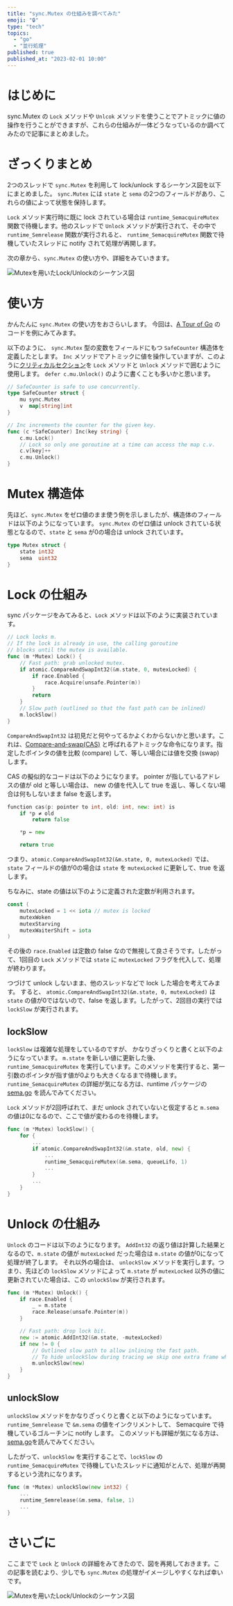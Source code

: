 ```yaml
---
title: "sync.Mutex の仕組みを調べてみた"
emoji: "🔒"
type: "tech"
topics:
  - "go"
  - "並行処理"
published: true
published_at: "2023-02-01 10:00"
---
```


# はじめに
sync.Mutex の `Lock` メソッドや `Unlcok` メソッドを使うことでアトミックに値の操作を行うことができますが、これらの仕組みが一体どうなっているのか調べてみたので記事にまとめました。

# ざっくりまとめ
2つのスレッドで `sync.Mutex` を利用して lock/unlock するシーケンス図を以下にまとめました。 `sync.Mutex` には `state` と `sema` の2つのフィールドがあり、これらの値によって状態を保持します。

`Lock` メソッド実行時に既に lock されている場合は `runtime_SemacquireMutex` 関数で待機します。他のスレッドで `Unlock` メソッドが実行されて、その中で `runtime_Semrelease` 関数が実行されると、 `runtime_SemacquireMutex` 関数で待機していたスレッドに notify されて処理が再開します。

次の章から、`sync.Mutex` の使い方や、詳細をみていきます。

![Mutexを用いたLock/Unlockのシーケンス図](https://storage.googleapis.com/zenn-user-upload/43b0143ad5f5-20230201.png)

# 使い方
かんたんに `sync.Mutex` の使い方をおさらいします。
今回は、[A Tour of Go](https://go.dev/tour/concurrency/9) のコードを例にみてみます。

以下のように、 `sync.Mutex` 型の変数をフィールドにもつ `SafeCounter` 構造体を定義したとします。 
`Inc` メソッドでアトミックに値を操作していますが、このように[クリティカルセクション](https://en.wikipedia.org/wiki/Critical_section)を `Lock` メソッドと `Unlock` メソッドで囲むように使用します。 `defer c.mu.Unlock()` のように書くことも多いかと思います。

```go
// SafeCounter is safe to use concurrently.
type SafeCounter struct {
	mu sync.Mutex
	v  map[string]int
}

// Inc increments the counter for the given key.
func (c *SafeCounter) Inc(key string) {
	c.mu.Lock()
	// Lock so only one goroutine at a time can access the map c.v.
	c.v[key]++
	c.mu.Unlock()
}
```

# Mutex 構造体
先ほど、`sync.Mutex` をゼロ値のまま使う例を示しましたが、構造体のフィールドは以下のようになっています。 `sync.Mutex` のゼロ値は unlock されている状態となるので、`state` と `sema` が0の場合は unlock されています。

```go
type Mutex struct {
	state int32
	sema  uint32
}
```

# Lock の仕組み
sync パッケージをみてみると、`Lock` メソッドは以下のように実装されています。

```go
// Lock locks m.
// If the lock is already in use, the calling goroutine
// blocks until the mutex is available.
func (m *Mutex) Lock() {
	// Fast path: grab unlocked mutex.
	if atomic.CompareAndSwapInt32(&m.state, 0, mutexLocked) {
		if race.Enabled {
			race.Acquire(unsafe.Pointer(m))
		}
		return
	}
	// Slow path (outlined so that the fast path can be inlined)
	m.lockSlow()
}
```

`CompareAndSwapInt32` は初見だと何やってるかよくわからないかと思います。これは、[Compare-and-swap(CAS)](https://en.wikipedia.org/wiki/Compare-and-swap) と呼ばれるアトミックな命令になります。指定したポインタの値を比較 (compare) して、等しい場合には値を交換 (swap) します。

CAS の擬似的なコードは以下のようになります。 pointer が指しているアドレスの値が old と等しい場合は、 new の値を代入して true を返し、等しくない場合は何もしないまま false を返します。

```go
function cas(p: pointer to int, old: int, new: int) is
    if *p ≠ old
        return false

    *p ← new

    return true
```

つまり、`atomic.CompareAndSwapInt32(&m.state, 0, mutexLocked)` では、 `state` フィールドの値が0の場合は `state` を `mutexLocked` に更新して、true を返します。 

ちなみに、state の値は以下のように定義された定数が利用されます。
```go
const (
	mutexLocked = 1 << iota // mutex is locked
	mutexWoken
	mutexStarving
	mutexWaiterShift = iota
)
```

その後の `race.Enabled` は定数の false なので無視して良さそうです。したがって、1回目の `Lock` メソッドでは `state` に `mutexLocked` フラグを代入して、処理が終わります。

つづけて unlock しないまま、他のスレッドなどで lock した場合を考えてみます。
すると、 `atomic.CompareAndSwapInt32(&m.state, 0, mutexLocked)` は `state` の値が0ではないので、false を返します。したがって、2回目の実行では `lockSlow` が実行されます。

## lockSlow
`lockSlow` は複雑な処理をしているのですが、 かなりざっくりと書くと以下のようになっています。 `m.state` を新しい値に更新した後、`runtime_SemacquireMutex` を実行しています。このメソッドを実行すると、第一引数のポインタが指す値が0よりも大きくなるまで待機します。 `runtime_SemacquireMutex` の詳細が気になる方は、runtime パッケージの [sema.go](https://cs.opensource.google/go/go/+/refs/tags/go1.19.5:src/runtime/sema.go;l=76) を読んでみてください。

`Lock` メソッドが2回呼ばれて、まだ unlock されていないと仮定すると `m.sema` の値は0になるので、ここで値が変わるのを待機します。

```go
func (m *Mutex) lockSlow() {
	for {
		...
		if atomic.CompareAndSwapInt32(&m.state, old, new) {
			...
			runtime_SemacquireMutex(&m.sema, queueLifo, 1)
			...
		}
		...
	}
}
```


# Unlock の仕組み
`Unlock` のコードは以下のようになります。 `AddInt32` の返り値は計算した結果となるので、`m.state` の値が `mutexLocked` だった場合は `m.state` の値が0になって処理が終了します。
それ以外の場合は、 `unlockSlow` メソッドを実行します。つまり、先ほどの `lockSlow` メソッドによって `m.state` が `mutexLocked` 以外の値に更新されていた場合は、この `unlockSlow` が実行されます。

```go
func (m *Mutex) Unlock() {
	if race.Enabled {
		_ = m.state
		race.Release(unsafe.Pointer(m))
	}

	// Fast path: drop lock bit.
	new := atomic.AddInt32(&m.state, -mutexLocked)
	if new != 0 {
		// Outlined slow path to allow inlining the fast path.
		// To hide unlockSlow during tracing we skip one extra frame when tracing GoUnblock.
		m.unlockSlow(new)
	}
}
```

## unlockSlow
`unlockSlow` メソッドをかなりざっくりと書くと以下のようになっています。
`runtime_Semrelease` で `&m.sema` の値をインクリメントして、 Semacquire で待機しているゴルーチンに notify します。
このメソッドも詳細が気になる方は、[sema.go](https://cs.opensource.google/go/go/+/refs/tags/go1.19.5:src/runtime/sema.go;l=71)を読んでみてください。

したがって、`unlockSlow` を実行することで、`lockSlow` の `runtime_SemacquireMutex` で待機していたスレッドに通知がとんで、処理が再開するという流れになります。

```go
func (m *Mutex) unlockSlow(new int32) {
	...
	runtime_Semrelease(&m.sema, false, 1)
	...
}
```

# さいごに
ここまでで `Lock` と `Unlock` の詳細をみてきたので、図を再掲しておきます。この記事を読むより、少しでも `sync.Mutex` の処理がイメージしやすくなれば幸いです。

![Mutexを用いたLock/Unlockのシーケンス図](https://storage.googleapis.com/zenn-user-upload/43b0143ad5f5-20230201.png)